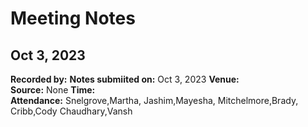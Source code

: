 # Meeting Notes 

## Oct 3, 2023 
**Recorded by:** 
**Notes submiited on:** Oct 3, 2023 
**Venue:**  
**Source:** None
**Time:**  
**Attendance:** Snelgrove,Martha, Jashim,Mayesha, Mitchelmore,Brady, Cribb,Cody Chaudhary,Vansh

